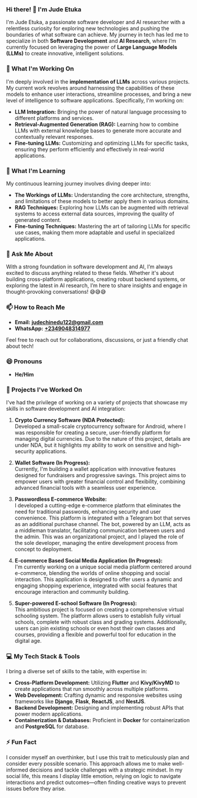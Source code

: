 ### Hi there! 👋 I'm Jude Etuka

I'm Jude Etuka, a passionate software developer and AI researcher with a relentless curiosity for exploring new technologies and pushing the boundaries of what software can achieve. My journey in tech has led me to specialize in both **Software Development** and **AI Research**, where I’m currently focused on leveraging the power of **Large Language Models (LLMs)** to create innovative, intelligent solutions.

### 🔭 What I'm Working On

I'm deeply involved in the **implementation of LLMs** across various projects. My current work revolves around harnessing the capabilities of these models to enhance user interactions, streamline processes, and bring a new level of intelligence to software applications. Specifically, I'm working on:

- **LLM Integration:** Bringing the power of natural language processing to different platforms and services.
- **Retrieval-Augmented Generation (RAG):** Learning how to combine LLMs with external knowledge bases to generate more accurate and contextually relevant responses.
- **Fine-tuning LLMs:** Customizing and optimizing LLMs for specific tasks, ensuring they perform efficiently and effectively in real-world applications.

### 🌱 What I'm Learning

My continuous learning journey involves diving deeper into:

- **The Workings of LLMs:** Understanding the core architecture, strengths, and limitations of these models to better apply them in various domains.
- **RAG Techniques:** Exploring how LLMs can be augmented with retrieval systems to access external data sources, improving the quality of generated content.
- **Fine-tuning Techniques:** Mastering the art of tailoring LLMs for specific use cases, making them more adaptable and useful in specialized applications.

### 💬 Ask Me About

With a strong foundation in software development and AI, I’m always excited to discuss anything related to these fields. Whether it's about building cross-platform applications, creating robust backend systems, or exploring the latest in AI research, I’m here to share insights and engage in thought-provoking conversations! 😅😅😅

### 📫 How to Reach Me

- **Email:** [**judechinedu122@gmail.com**](mailto:judechinedu122@gmail.com)
- **WhatsApp:** [**+2349048314977**](https://wa.me/+2349048314977?text="Hi")

Feel free to reach out for collaborations, discussions, or just a friendly chat about tech!

### 😄 Pronouns

- **He/Him**

### 🚀 Projects I've Worked On

I've had the privilege of working on a variety of projects that showcase my skills in software development and AI integration:

1. **Crypto Currency Software (NDA Protected):**  
   Developed a small-scale cryptocurrency software for Android, where I was responsible for creating a secure, user-friendly platform for managing digital currencies. Due to the nature of this project, details are under NDA, but it highlights my ability to work on sensitive and high-security applications.

2. **Wallet Software (In Progress):**  
   Currently, I'm building a wallet application with innovative features designed for fundraisers and progressive savings. This project aims to empower users with greater financial control and flexibility, combining advanced financial tools with a seamless user experience.

3. **Passwordless E-commerce Website:**  
   I developed a cutting-edge e-commerce platform that eliminates the need for traditional passwords, enhancing security and user convenience. This platform is integrated with a Telegram bot that serves as an additional purchase channel. The bot, powered by an LLM, acts as a middleman translator, facilitating communication between users and the admin. This was an organizational project, and I played the role of the sole developer, managing the entire development process from concept to deployment.

4. **E-commerce Based Social Media Application (In Progress):**  
   I'm currently working on a unique social media platform centered around e-commerce, blending the worlds of online shopping and social interaction. This application is designed to offer users a dynamic and engaging shopping experience, integrated with social features that encourage interaction and community building.

5. **Super-powered E-school Software (In Progress):**  
   This ambitious project is focused on creating a comprehensive virtual schooling system. The platform allows users to establish fully virtual schools, complete with robust class and grading systems. Additionally, users can join existing schools or even host their own classes and courses, providing a flexible and powerful tool for education in the digital age.

### 💻 My Tech Stack & Tools

I bring a diverse set of skills to the table, with expertise in:

- **Cross-Platform Development:** Utilizing **Flutter** and **Kivy/KivyMD** to create applications that run smoothly across multiple platforms.
- **Web Development:** Crafting dynamic and responsive websites using frameworks like **Django**, **Flask**, **ReactJS**, and **NestJS**.
- **Backend Development:** Designing and implementing robust APIs that power modern applications.
- **Containerization & Databases:** Proficient in **Docker** for containerization and **PostgreSQL** for database.

### ⚡ Fun Fact

I consider myself an overthinker, but I use this trait to meticulously plan and consider every possible scenario. This approach allows me to make well-informed decisions and tackle challenges with a strategic mindset. In my social life, this means I display little emotion, relying on logic to navigate interactions and predict outcomes—often finding creative ways to prevent issues before they arise.
